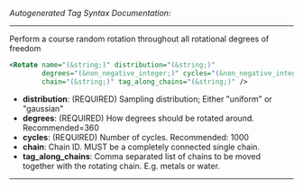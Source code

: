 <!-- THIS IS AN AUTOGENERATED FILE: Don't edit it directly, instead change the schema definition in the code itself. -->

_Autogenerated Tag Syntax Documentation:_

---
Perform a course random rotation  throughout all rotational degrees of freedom

```xml
<Rotate name="(&string;)" distribution="(&string;)"
        degrees="(&non_negative_integer;)" cycles="(&non_negative_integer;)"
        chain="(&string;)" tag_along_chains="(&string;)" />
```

-   **distribution**: (REQUIRED) Sampling distribution; Either "uniform" or "gaussian"
-   **degrees**: (REQUIRED) How degrees should be rotated around. Recommended=360
-   **cycles**: (REQUIRED) Number of cycles. Recommended: 1000
-   **chain**: Chain ID. MUST be a completely connected single chain.
-   **tag_along_chains**: Comma separated list of chains to be moved together with the rotating chain. E.g. metals or water.

---
